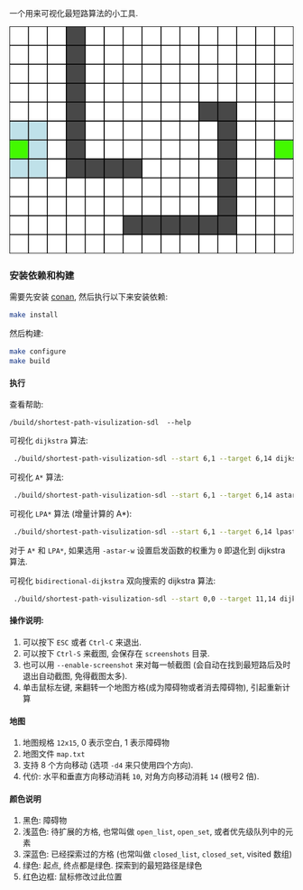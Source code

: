 一个用来可视化最短路算法的小工具.

![](misc/astar.gif)

### 安装依赖和构建

需要先安装 [conan](https://conan.io/), 然后执行以下来安装依赖:

```bash
make install
```

然后构建:

```bash
make configure
make build
```

#### 执行

查看帮助:

```
/build/shortest-path-visulization-sdl  --help
```

可视化 `dijkstra` 算法:

```bash
 ./build/shortest-path-visulization-sdl --start 6,1 --target 6,14 dijkstra
```

可视化 `A*` 算法:

```bash
 ./build/shortest-path-visulization-sdl --start 6,1 --target 6,14 astar
```

可视化 `LPA*` 算法 (增量计算的 A*):

```bash
 ./build/shortest-path-visulization-sdl --start 6,1 --target 6,14 lpastar
```

对于 `A*` 和 `LPA*`, 如果选用 `-astar-w` 设置启发函数的权重为 `0` 即退化到 dijkstra 算法.

可视化 `bidirectional-dijkstra` 双向搜索的 dijkstra 算法:

```bash
 ./build/shortest-path-visulization-sdl --start 0,0 --target 11,14 dijkstra-bi
```

#### 操作说明:

1. 可以按下 `ESC` 或者 `Ctrl-C` 来退出.
2. 可以按下 `Ctrl-S` 来截图, 会保存在 `screenshots` 目录.
3. 也可以用 `--enable-screenshot` 来对每一帧截图 (会自动在找到最短路后及时退出自动截图, 免得截图太多).
4. 单击鼠标左键, 来翻转一个地图方格(成为障碍物或者消去障碍物), 引起重新计算

#### 地图

1. 地图规格 `12x15`, 0 表示空白, 1 表示障碍物
2. 地图文件 `map.txt`
3. 支持 8 个方向移动 (选项 `-d4` 来只使用四个方向).
4. 代价: 水平和垂直方向移动消耗 `10`, 对角方向移动消耗 `14` (根号2 倍).

#### 颜色说明

1. 黑色: 障碍物
1. 浅蓝色: 待扩展的方格, 也常叫做 `open_list`, `open_set`, 或者优先级队列中的元素
1. 深蓝色: 已经探索过的方格 (也常叫做 `closed_list`, `closed_set`, visited 数组)
1. 绿色: 起点, 终点都是绿色. 探索到的最短路径是绿色
1. 红色边框: 鼠标修改过此位置

